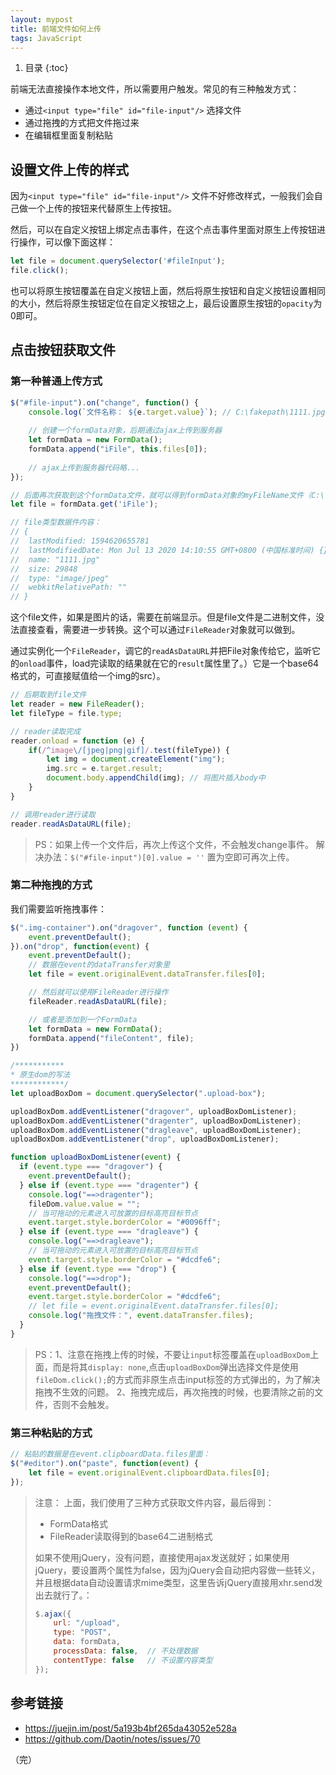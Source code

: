 ```yaml
---
layout: mypost
title: 前端文件如何上传
tags: JavaScript
---
```


1. 目录
{:toc}

前端无法直接操作本地文件，所以需要用户触发。常见的有三种触发方式：

- 通过`<input type="file" id="file-input"/>` 选择文件
- 通过拖拽的方式把文件拖过来
- 在编辑框里面复制粘贴

<!--more-->

## 设置文件上传的样式

因为`<input type="file" id="file-input"/>` 文件不好修改样式，一般我们会自己做一个上传的按钮来代替原生上传按钮。

然后，可以在自定义按钮上绑定点击事件，在这个点击事件里面对原生上传按钮进行操作，可以像下面这样：

```js
let file = document.querySelector('#fileInput');
file.click();
```

也可以将原生按钮覆盖在自定义按钮上面，然后将原生按钮和自定义按钮设置相同的大小，然后将原生按钮定位在自定义按钮之上，最后设置原生按钮的`opacity`为0即可。

## 点击按钮获取文件

### 第一种普通上传方式

```js
$("#file-input").on("change", function() {
    console.log(`文件名称： ${e.target.value}`); // C:\fakepath\1111.jpg
    
    // 创建一个formData对象，后期通过ajax上传到服务器
    let formData = new FormData();
    formData.append("iFile", this.files[0]);
    
    // ajax上传到服务器代码略...
});

// 后面再次获取到这个formData文件，就可以得到formData对象的myFileName文件（C:\fakepath\1111.jpg）
let file = formData.get('iFile'); 

// file类型数据件内容：
// {
//  lastModified: 1594620655781
//  lastModifiedDate: Mon Jul 13 2020 14:10:55 GMT+0800 (中国标准时间) {}
//  name: "1111.jpg"
//  size: 29848
//  type: "image/jpeg"
//  webkitRelativePath: ""
// }
```

这个file文件，如果是图片的话，需要在前端显示。但是file文件是二进制文件，没法直接查看，需要进一步转换。这个可以通过`FileReader`对象就可以做到。

通过实例化一个`FileReader`，调它的`readAsDataURL`并把File对象传给它，监听它的`onload`事件，load完读取的结果就在它的`result`属性里了。）它是一个base64格式的，可直接赋值给一个img的src）。

```js
// 后期取到file文件
let reader = new FileReader();
let fileType = file.type;

// reader读取完成
reader.onload = function (e) {
    if(/^image\/[jpeg|png|gif]/.test(fileType)) {
        let img = document.createElement("img");
        img.src = e.target.result;
        document.body.appendChild(img); // 将图片插入body中
    }
}

// 调用reader进行读取
reader.readAsDataURL(file);
```

> PS：如果上传一个文件后，再次上传这个文件，不会触发change事件。
> 解决办法：`$("#file-input")[0].value = ''` 置为空即可再次上传。

### 第二种拖拽的方式

我们需要监听拖拽事件：

```js
$(".img-container").on("dragover", function (event) {
    event.preventDefault();
}).on("drop", function(event) {
    event.preventDefault();
    // 数据在event的dataTransfer对象里
    let file = event.originalEvent.dataTransfer.files[0];

    // 然后就可以使用FileReader进行操作
    fileReader.readAsDataURL(file);

    // 或者是添加到一个FormData
    let formData = new FormData();
    formData.append("fileContent", file);
})

/***********
* 原生dom的写法
************/
let uploadBoxDom = document.querySelector(".upload-box");

uploadBoxDom.addEventListener("dragover", uploadBoxDomListener);
uploadBoxDom.addEventListener("dragenter", uploadBoxDomListener);
uploadBoxDom.addEventListener("dragleave", uploadBoxDomListener);
uploadBoxDom.addEventListener("drop", uploadBoxDomListener);

function uploadBoxDomListener(event) {
  if (event.type === "dragover") {
    event.preventDefault();
  } else if (event.type === "dragenter") {
    console.log("==>dragenter");
    fileDom.value.value = "";
    // 当可拖动的元素进入可放置的目标高亮目标节点
    event.target.style.borderColor = "#0096ff";
  } else if (event.type === "dragleave") {
    console.log("==>dragleave");
    // 当可拖动的元素进入可放置的目标高亮目标节点
    event.target.style.borderColor = "#dcdfe6";
  } else if (event.type === "drop") {
    console.log("==>drop");
    event.preventDefault();
    event.target.style.borderColor = "#dcdfe6";
    // let file = event.originalEvent.dataTransfer.files[0];
    console.log("拖拽文件：", event.dataTransfer.files);
  }
}
```

> PS：1、注意在拖拽上传的时候，不要让`input`标签覆盖在`uploadBoxDom`上面，而是将其`display: none`,点击`uploadBoxDom`弹出选择文件是使用`fileDom.click();`的方式而非原生点击input标签的方式弹出的，为了解决拖拽不生效的问题。
> 2、拖拽完成后，再次拖拽的时候，也要清除之前的文件，否则不会触发。


### 第三种粘贴的方式

```js
// 粘贴的数据是在event.clipboardData.files里面：
$("#editor").on("paste", function(event) {
    let file = event.originalEvent.clipboardData.files[0];
});
```

> 注意：
> 上面，我们使用了三种方式获取文件内容，最后得到：
> 
> - FormData格式
> - FileReader读取得到的base64二进制格式
> 
> 如果不使用jQuery，没有问题，直接使用ajax发送就好；如果使用jQuery，要设置两个属性为false，因为jQuery会自动把内容做一些转义，并且根据data自动设置请求mime类型，这里告诉jQuery直接用xhr.send发出去就行了。：
> 
> ```js
> $.ajax({
>     url: "/upload",
>     type: "POST",
>     data: formData,
>     processData: false,  // 不处理数据
>     contentType: false   // 不设置内容类型
> });
> ```

## 参考链接

- https://juejin.im/post/5a193b4bf265da43052e528a
- https://github.com/Daotin/notes/issues/70



（完）
